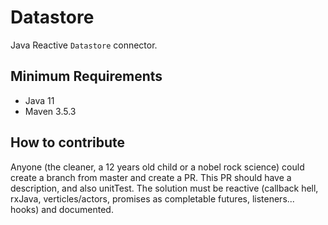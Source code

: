 # Datastore

Java Reactive `Datastore` connector.

## Minimum Requirements

-   Java 11
-   Maven 3.5.3



## How to contribute

Anyone (the cleaner, a 12 years old child or a nobel rock science) could create a branch from master and create a PR.
This PR should have a description, and also unitTest. The solution must be reactive (callback hell, rxJava, verticles/actors, promises as completable futures, listeners... hooks) and documented.